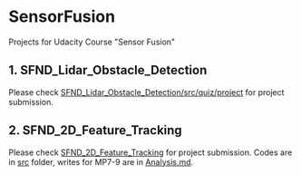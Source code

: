 # SensorFusion
Projects for Udacity Course "Sensor Fusion"

## 1. SFND_Lidar_Obstacle_Detection
Please check [SFND_Lidar_Obstacle_Detection/src/quiz/project](https://github.com/fangkd8/SensorFusion/tree/master/SFND_Lidar_Obstacle_Detection/src/quiz/project) for project submission.

## 2. SFND_2D_Feature_Tracking
Please check [SFND_2D_Feature_Tracking](https://github.com/fangkd8/SensorFusion/tree/master/SFND_2D_Feature_Tracking) for project submission. Codes are in [src](https://github.com/fangkd8/SensorFusion/tree/master/SFND_2D_Feature_Tracking/src) folder, writes for MP7-9 are in [Analysis.md](https://github.com/fangkd8/SensorFusion/blob/master/SFND_2D_Feature_Tracking/Analysis.md).
